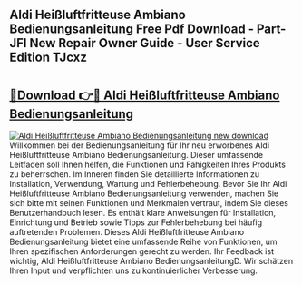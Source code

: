 ## Aldi Heißluftfritteuse Ambiano Bedienungsanleitung Free Pdf Download - Part-JFl New Repair Owner Guide - User Service Edition TJcxz

# <h2><a href="http://df53uo.blite.top/?on=Aldi+Hei%c3%9fluftfritteuse+Ambiano+Bedienungsanleitung">🔗Download 👉🔴 Aldi Heißluftfritteuse Ambiano Bedienungsanleitung</a></h2>

[![Aldi Heißluftfritteuse Ambiano Bedienungsanleitung new download](https://i.imgur.com/lujVjoI.png)](http://df53uo.blite.top/?on=Aldi+Hei%c3%9fluftfritteuse+Ambiano+Bedienungsanleitung)
Willkommen bei der Bedienungsanleitung für Ihr neu erworbenes Aldi Heißluftfritteuse Ambiano Bedienungsanleitung. Dieser umfassende Leitfaden soll Ihnen helfen, die Funktionen und Fähigkeiten Ihres Produkts zu beherrschen. Im Inneren finden Sie detaillierte Informationen zu Installation, Verwendung, Wartung und Fehlerbehebung. Bevor Sie Ihr Aldi Heißluftfritteuse Ambiano Bedienungsanleitung verwenden, machen Sie sich bitte mit seinen Funktionen und Merkmalen vertraut, indem Sie dieses Benutzerhandbuch lesen. Es enthält klare Anweisungen für Installation, Einrichtung und Betrieb sowie Tipps zur Fehlerbehebung bei häufig auftretenden Problemen. Dieses Aldi Heißluftfritteuse Ambiano Bedienungsanleitung bietet eine umfassende Reihe von Funktionen, um Ihren spezifischen Anforderungen gerecht zu werden. Ihr Feedback ist wichtig, Aldi Heißluftfritteuse Ambiano BedienungsanleitungD. Wir schätzen Ihren Input und verpflichten uns zu kontinuierlicher Verbesserung.
